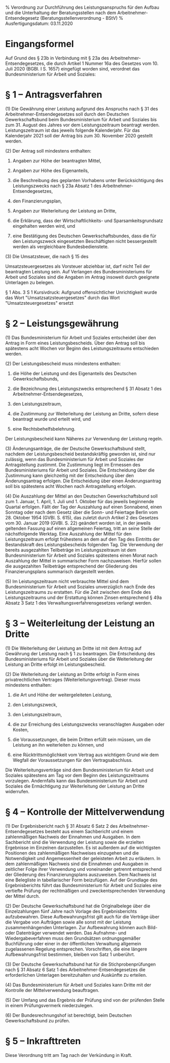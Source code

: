 % Verordnung zur Durchführung des Leistungsanspruchs für den Aufbau und die Unterhaltung der Beratungsstellen nach dem Arbeitnehmer-Entsendegesetz  (Beratungsstellenverordnung - BStV)
% Ausfertigungsdatum: 03.11.2020
 
# Eingangsformel

Auf Grund des § 23b in Verbindung mit § 23a des Arbeitnehmer-Entsendegesetzes, die durch Artikel 1 Nummer 16a des Gesetzes vom 10. Juli 2020 (BGBl. I S. 1657) eingefügt worden sind, verordnet das Bundesministerium für Arbeit und Soziales:

# § 1 – Antragsverfahren

(1) Die Gewährung einer Leistung aufgrund des Anspruchs nach § 31 des Arbeitnehmer-Entsendegesetzes soll durch den Deutschen Gewerkschaftsbund beim Bundesministerium für Arbeit und Soziales bis zum 31. August des Jahres vor dem Leistungszeitraum beantragt werden. Leistungszeitraum ist das jeweils folgende Kalenderjahr. Für das Kalenderjahr 2021 soll der Antrag bis zum 30. November 2020 gestellt werden.

(2) Der Antrag soll mindestens enthalten:

1. Angaben zur Höhe der beantragten Mittel,

2. Angaben zur Höhe des Eigenanteils,

3. die Beschreibung des geplanten Vorhabens unter Berücksichtigung des Leistungszwecks nach § 23a Absatz 1 des Arbeitnehmer-Entsendegesetzes,

4. den Finanzierungsplan,

5. Angaben zur Weiterleitung der Leistung an Dritte,

6. die Erklärung, dass der Wirtschaftlichkeits- und Sparsamkeitsgrundsatz eingehalten werden wird, und

7. eine Bestätigung des Deutschen Gewerkschaftsbundes, dass die für den Leistungszweck eingesetzten Beschäftigten nicht bessergestellt werden als vergleichbare Bundesbedienstete.

(3) Die Umsatzsteuer, die nach § 15 des

Umsatzsteuergesetzes als Vorsteuer abziehbar ist, darf nicht Teil der beantragten Leistung sein. Auf Verlangen des Bundesministeriums für Arbeit und Soziales sind die Angaben im Antrag insoweit durch geeignete Unterlagen zu belegen.

§ 1 Abs. 3 S 1 Kursivdruck: Aufgrund offensichtlicher Unrichtigkeit wurde das Wort "Umsatzsatzsteuergesetzes" durch das Wort "Umsatzsteuergesetzes" ersetzt

# § 2 – Leistungsgewährung

(1) Das Bundesministerium für Arbeit und Soziales entscheidet über den Antrag in Form eines Leistungsbescheids. Über den Antrag soll bis spätestens acht Wochen vor Beginn des Leistungszeitraums entschieden werden.

(2) Der Leistungsbescheid muss mindestens enthalten:

1. die Höhe der Leistung und des Eigenanteils des Deutschen Gewerkschaftsbunds,

2. die Bezeichnung des Leistungszwecks entsprechend § 31 Absatz 1 des Arbeitnehmer-Entsendegesetzes,

3. den Leistungszeitraum,

4. die Zustimmung zur Weiterleitung der Leistung an Dritte, sofern diese beantragt wurde und erteilt wird, und

5. eine Rechtsbehelfsbelehrung.

Der Leistungsbescheid kann Näheres zur Verwendung der Leistung regeln.

(3) Änderungsanträge, die der Deutsche Gewerkschaftsbund stellt, nachdem der Leistungsbescheid bestandskräftig geworden ist, sind nur zulässig, wenn das Bundesministerium für Arbeit und Soziales der Antragstellung zustimmt. Die Zustimmung liegt im Ermessen des Bundesministeriums für Arbeit und Soziales. Die Entscheidung über die Zustimmung kann gleichzeitig mit der Entscheidung über den Änderungsantrag erfolgen. Die Entscheidung über einen Änderungsantrag soll bis spätestens acht Wochen nach Antragstellung erfolgen.

(4) Die Auszahlung der Mittel an den Deutschen Gewerkschaftsbund soll zum 1. Januar, 1. April, 1. Juli und 1. Oktober für das jeweils beginnende Quartal erfolgen. Fällt der Tag der Auszahlung auf einen Sonnabend, einen Sonntag oder nach dem Gesetz über die Sonn- und Feiertage Berlin vom 28. Oktober 1954 (GVBl. S. 615), das zuletzt durch Artikel 2 des Gesetzes vom 30. Januar 2019 (GVBl. S. 22) geändert worden ist, in der jeweils geltenden Fassung auf einen allgemeinen Feiertag, tritt an seine Stelle der nächstfolgende Werktag. Eine Auszahlung der Mittel für den Leistungszeitraum erfolgt frühestens an dem auf den Tag des Eintritts der Bestandskraft des Leistungsbescheids folgenden Tag. Die Verwendung der bereits ausgezahlten Teilbeträge im Leistungszeitraum ist dem Bundesministerium für Arbeit und Soziales spätestens einen Monat nach Auszahlung der Mittel in summarischer Form nachzuweisen. Hierfür sollen die ausgezahlten Teilbeträge entsprechend der Gliederung des Finanzierungsplans summarisch dargestellt werden.

(5) Im Leistungszeitraum nicht verbrauchte Mittel sind dem Bundesministerium für Arbeit und Soziales unverzüglich nach Ende des Leistungszeitraums zu erstatten. Für die Zeit zwischen dem Ende des Leistungszeitraums und der Erstattung können Zinsen entsprechend § 49a Absatz 3 Satz 1 des Verwaltungsverfahrensgesetzes verlangt werden.

# § 3 – Weiterleitung der Leistung an Dritte

(1) Die Weiterleitung der Leistung an Dritte ist mit dem Antrag auf Gewährung der Leistung nach § 1 zu beantragen. Die Entscheidung des Bundesministeriums für Arbeit und Soziales über die Weiterleitung der Leistung an Dritte erfolgt im Leistungsbescheid.

(2) Die Weiterleitung der Leistung an Dritte erfolgt in Form eines privatrechtlichen Vertrages (Weiterleitungsvertrag). Dieser muss mindestens enthalten:

1. die Art und Höhe der weitergeleiteten Leistung,

2. den Leistungszweck,

3. den Leistungszeitraum,

4. die zur Erreichung des Leistungszwecks veranschlagten Ausgaben oder Kosten,

5. die Voraussetzungen, die beim Dritten erfüllt sein müssen, um die Leistung an ihn weiterleiten zu können, und

6. eine Rücktrittsmöglichkeit vom Vertrag aus wichtigem Grund wie dem Wegfall der Voraussetzungen für den Vertragsabschluss.

Die Weiterleitungsverträge sind dem Bundesministerium für Arbeit und Soziales spätestens am Tag vor dem Beginn des Leistungszeitraums vorzulegen. Andernfalls kann das Bundesministerium für Arbeit und Soziales die Ermächtigung zur Weiterleitung der Leistung an Dritte widerrufen.

# § 4 – Kontrolle der Mittelverwendung

(1) Der Ergebnisbericht nach § 31 Absatz 6 Satz 2 des Arbeitnehmer-Entsendegesetzes besteht aus einem Sachbericht und einem zahlenmäßigen Nachweis der Einnahmen und Ausgaben. In dem Sachbericht sind die Verwendung der Leistung sowie die erzielten Ergebnisse im Einzelnen darzustellen. Es ist außerdem auf die wichtigsten Positionen des zahlenmäßigen Nachweises einzugehen und die Notwendigkeit und Angemessenheit der geleisteten Arbeit zu erläutern. In dem zahlenmäßigen Nachweis sind die Einnahmen und Ausgaben in zeitlicher Folge ihrer Verwendung und voneinander getrennt entsprechend der Gliederung des Finanzierungsplans auszuweisen. Dem Nachweis ist eine Belegliste in tabellarischer Form beizufügen. Auf der Grundlage des Ergebnisberichts führt das Bundesministerium für Arbeit und Soziales eine vertiefte Prüfung der rechtmäßigen und zweckentsprechenden Verwendung der Mittel durch.

(2) Der Deutsche Gewerkschaftsbund hat die Originalbelege über die Einzelzahlungen fünf Jahre nach Vorlage des Ergebnisberichts aufzubewahren. Diese Aufbewahrungsfrist gilt auch für die Verträge über die Vergabe von Aufträgen sowie alle sonst mit der Leistung zusammenhängenden Unterlagen. Zur Aufbewahrung können auch Bild- oder Datenträger verwendet werden. Das Aufnahme- und Wiedergabeverfahren muss den Grundsätzen ordnungsgemäßer Buchführung oder einer in der öffentlichen Verwaltung allgemein zugelassenen Regelung entsprechen. Vorschriften, die eine längere Aufbewahrungsfrist bestimmen, bleiben von Satz 1 unberührt.

(3) Der Deutsche Gewerkschaftsbund hat für die Stichprobenprüfungen nach § 31 Absatz 6 Satz 1 des Arbeitnehmer-Entsendegesetzes die erforderlichen Unterlagen bereitzuhalten und Auskünfte zu erteilen.

(4) Das Bundesministerium für Arbeit und Soziales kann Dritte mit der Kontrolle der Mittelverwendung beauftragen.

(5) Der Umfang und das Ergebnis der Prüfung sind von der prüfenden Stelle in einem Prüfungsvermerk niederzulegen.

(6) Der Bundesrechnungshof ist berechtigt, beim Deutschen Gewerkschaftsbund zu prüfen.

# § 5 – Inkrafttreten

Diese Verordnung tritt am Tag nach der Verkündung in Kraft.
